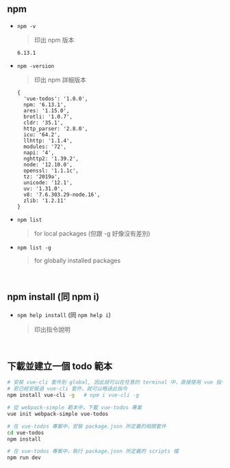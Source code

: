 ## npm
- ```npm -v```
  > 印出 npm 版本
  ```
  6.13.1
  ```
- ```npm -version```
  > 印出 npm 詳細版本
  ```
  {
    'vue-todos': '1.0.0',
    npm: '6.13.1',
    ares: '1.15.0',
    brotli: '1.0.7',
    cldr: '35.1',
    http_parser: '2.8.0',
    icu: '64.2',
    llhttp: '1.1.4',
    modules: '72',
    napi: '4',
    nghttp2: '1.39.2',
    node: '12.10.0',
    openssl: '1.1.1c',
    tz: '2019a',
    unicode: '12.1',
    uv: '1.31.0',
    v8: '7.6.303.29-node.16',
    zlib: '1.2.11'
  }
  ```
- ```npm list```
  > for local packages (但跟 -g 好像沒有差別)
- ```npm list -g```
  > for globally installed packages

<br>

## npm install (同 npm i)
- ```npm help install``` (同 ```npm help i```)
  > 印出指令說明
  
<br>
  
## 下載並建立一個 todo 範本
```bash
# 安裝 vue-cli 套件到 global, 因此就可以在任意的 terminal 中，直接使用 vue 指令
# 若已經安裝過 vue-cli 套件，就可以略過此指令
npm install vue-cli -g   # npm i vue-cli -g

# 從 webpack-simple 範本中，下載 vue-todos 專案
vue init webpack-simple vue-todos

# 在 vue-todos 專案中，安裝 package.json 所定義的相關套件
cd vue-todos
npm install

# 在 vue-todos 專案中，執行 package.json 所定義的 scripts 檔
npm run dev
```
